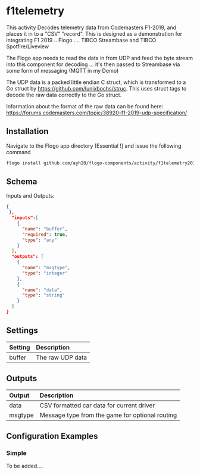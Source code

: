 # f1telemetry
This activity Decodes telemetry data from Codemasters F1-2019, and places it in to a "CSV" "record". 
This is designed as a demonstration for integrating F1 2019 .. Flogo .... TIBCO Streambase and TIBCO Spotfire/Liveview

The Flogo app needs to read the data in from UDP and feed the byte stream into this component for decoding ... it's then passed to Streambase via some form of messaging (MQTT in my Demo)

The UDP data is a packed little endian C struct, which is transformed to a Go struct by https://github.com/lunixbochs/struc. This uses struct tags to decode the raw data correctly to the Go struct.

Information about the format of the raw data can be found here: https://forums.codemasters.com/topic/38920-f1-2019-udp-specification/

## Installation

Navigate to the Flogo app directory [Essential !] and issue the following command

```bash
flogo install github.com/ayh20/flogo-components/activity/f1telemetry2019
```

## Schema
Inputs and Outputs: 

```json
{
 },
  "inputs":[
    {
      "name": "buffer",
      "required": true,
      "type": "any"
    }
  ],
  "outputs": [
    {
      "name": "msgtype",
      "type": "integer"
    },
    {
      "name": "data",
      "type": "string"
    }
  ]
}
```

## Settings
| Setting     | Description       |
|:------------|:------------------|
| buffer      | The raw UDP data   |

## Outputs
| Output      | Description                             |
|:------------|:----------------------------------------|
| data        | CSV formatted car data for current driver   |
| msgtype     | Message type from the game for optional routing   |

## Configuration Examples
### Simple
To be added....
